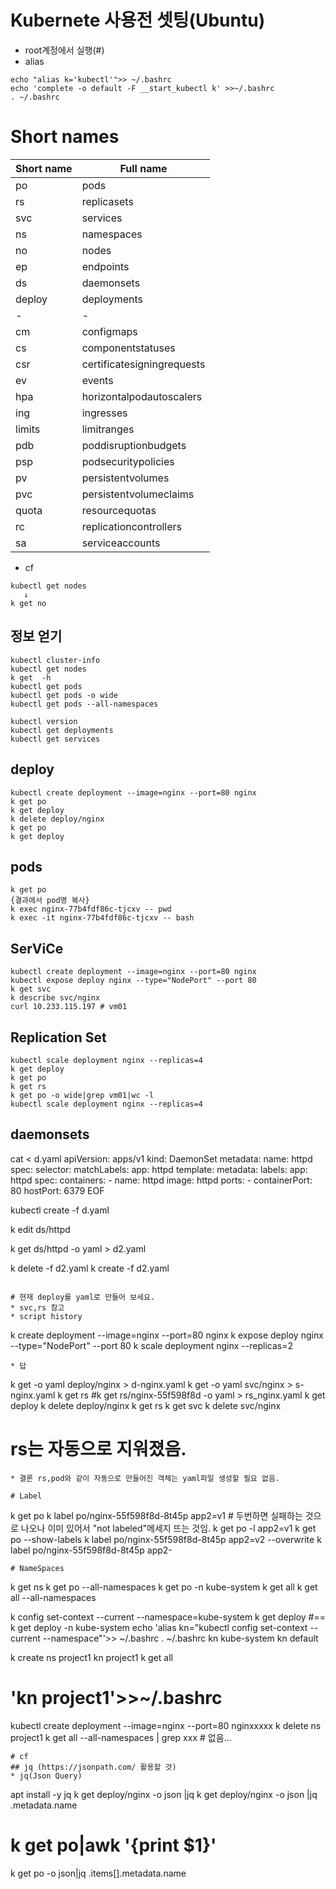 # Kubernete 사용전 셋팅(Ubuntu)
* root계정에서 실행(#)
* alias 
```
echo "alias k='kubectl'">> ~/.bashrc
echo 'complete -o default -F __start_kubectl k' >>~/.bashrc
. ~/.bashrc
```
# Short names
| Short name    |Full name                  |
|---------------|---------------------------|
| po            |pods                       |
| rs            |replicasets                |
| svc           |services                   |
| ns            |namespaces                 |
| no            |nodes                      |
| ep            |endpoints                  |
| ds            |daemonsets                 |
| deploy        |deployments                |
| -             | -                         |
| cm            |configmaps                 |
| cs            |componentstatuses          |
| csr           |certificatesigningrequests |
| ev            |events                     |
| hpa           |horizontalpodautoscalers   |
| ing           |ingresses                  |
| limits        |limitranges                |
| pdb           |poddisruptionbudgets       |
| psp           |podsecuritypolicies        |
| pv            |persistentvolumes          |
| pvc           |persistentvolumeclaims     |
| quota         |resourcequotas             |
| rc            |replicationcontrollers     |
| sa            |serviceaccounts            |

* cf
```
kubectl get nodes
   ↓
k get no
```

## 정보 얻기
```
kubectl cluster-info
kubectl get nodes
k get  -h
kubectl get pods
kubectl get pods -o wide
kubectl get pods --all-namespaces

kubectl version
kubectl get deployments
kubectl get services
```

## deploy
```
kubectl create deployment --image=nginx --port=80 nginx
k get po
k get deploy
k delete deploy/nginx
k get po
k get deploy
```

## pods
```
k get po
{결과에서 pod명 복사}
k exec nginx-77b4fdf86c-tjcxv -- pwd
k exec -it nginx-77b4fdf86c-tjcxv -- bash
```

## SerViCe
```
kubectl create deployment --image=nginx --port=80 nginx
kubectl expose deploy nginx --type="NodePort" --port 80
k get svc
k describe svc/nginx
curl 10.233.115.197 # vm01
```
## Replication Set
```
kubectl scale deployment nginx --replicas=4
k get deploy
k get po
k get rs
k get po -o wide|grep vm01|wc -l
kubectl scale deployment nginx --replicas=4
```
## daemonsets
cat <<EOF> d.yaml
apiVersion: apps/v1
kind: DaemonSet
metadata:
  name: httpd
spec:
  selector:
    matchLabels:
      app: httpd
  template:
    metadata:
      labels:
        app: httpd
    spec:
      containers:
      - name: httpd
        image: httpd
        ports:
        - containerPort: 80
          hostPort: 6379
EOF

kubectl create -f d.yaml

k edit ds/httpd

k get ds/httpd -o yaml > d2.yaml

k delete -f d2.yaml
k create -f d2.yaml
```

# 현재 deploy를 yaml로 만들어 보세요.
* svc,rs 참고
* script history
```
k create deployment --image=nginx --port=80 nginx
k expose deploy nginx --type="NodePort" --port 80
k scale deployment nginx --replicas=2
``` 
* 답
```
k get -o yaml deploy/nginx > d-nginx.yaml
k get -o yaml svc/nginx > s-nginx.yaml
k get rs
#k get rs/nginx-55f598f8d -o yaml > rs_nginx.yaml
k get deploy
k delete deploy/nginx
k get rs
k get svc
k delete svc/nginx
# rs는 자동으로 지워졌음.
```
* 결론 rs,pod와 같이 자동으로 만들어진 객체는 yaml파일 생성할 필요 없음.

# Label
```
k get po
k label po/nginx-55f598f8d-8t45p app2=v1 # 두번하면 실패하는 것으로 나오나 이미 있어서 "not labeled"메세지 뜨는 것임.
k get po -l app2=v1
k get po --show-labels
k label po/nginx-55f598f8d-8t45p app2=v2  --overwrite
k label po/nginx-55f598f8d-8t45p app2-
```
# NameSpaces
```
k get ns
k get po --all-namespaces
k get po -n kube-system
k get all 
k get all --all-namespaces


k config set-context  --current --namespace=kube-system
k get deploy #== k get deploy -n kube-system
echo 'alias kn="kubectl config set-context  --current --namespace"'>> ~/.bashrc
. ~/.bashrc
kn kube-system
kn default

k create ns project1
kn project1
k get all
# 'kn project1'>>~/.bashrc

kubectl create deployment --image=nginx --port=80 nginxxxxx
k delete ns project1
k get all --all-namespaces | grep xxx # 없음...
```
# cf
## jq (https://jsonpath.com/ 활용할 것)
* jq(Json Query)
```
apt install -y jq
k get deploy/nginx -o json |jq 
k get deploy/nginx -o json |jq .metadata.name
# k get po|awk '{print $1}'
k get po -o json|jq .items[].metadata.name
```
